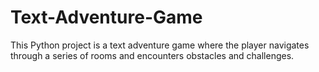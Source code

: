 # Text-Adventure-Game
This Python project is a text adventure game where the player navigates through a series of rooms and encounters obstacles and challenges.
